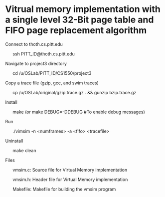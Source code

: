 # Vitrual memory implementation with a single level 32-Bit page table and FIFO page replacement algorithm


<p>Connect to thoth.cs.pitt.edu</p>
<ul>ssh PITT_ID@thoth.cs.pitt.edu</ul>
<p>Navigate to project3 directory</p>
<ul>cd /u/OSLab/PITT_ID/CS1550/project3</ul>
<p>Copy a trace file (gzip, gcc, and swim traces)</p>
<ul>cp /u/OSLab/original/gzip.trace.gz . && gunzip bzip.trace.gz</ul>

<p>Install</p>
<ul>make (or make DEBUG=-DDEBUG #To enable debug messages)</ul>

<p>Run</p>
<ul>./vimsim -n &lt;numframes&gt; -a &lt;fifo&gt; &lt;tracefile&gt; </ul>



<p>Uninstall</p>
<ul>make clean</ul>


<p>Files</p>
<ul>vmsim.c: Source file for Virtual Memory implementation</ul>
<ul>vmsim.h: Header file for Virtual Memory implementation</ul>
<ul>Makefile: Makefile for building the vmsim program</ul>
